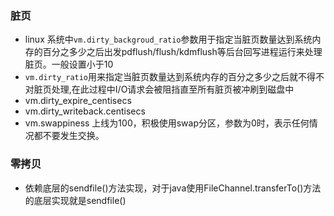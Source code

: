 ### 脏页
- linux 系统中```vm.dirty_backgroud_ratio```参数用于指定当脏页数量达到系统内存的百分之多少之后出发pdflush/flush/kdmflush等后台回写进程运行来处理脏页。一般设置小于10
- ```vm.dirty_ratio```用来指定当脏页数量达到系统内存的百分之多少之后就不得不对脏页处理,在此过程中I/O请求会被阻挡直至所有脏页被冲刷到磁盘中
- vm.dirty_expire_centisecs
- vm.dirty_writeback.centisecs
- vm.swappiness 上线为100，积极使用swap分区，参数为0时，表示任何情况都不要发生交换。

### 零拷贝
- 依赖底层的sendfile()方法实现，对于java使用FileChannel.transferTo()方法的底层实现就是sendfile()
